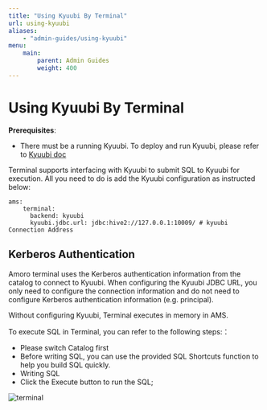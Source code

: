 ```yaml
---
title: "Using Kyuubi By Terminal"
url: using-kyuubi
aliases:
    - "admin-guides/using-kyuubi"
menu:
    main:
        parent: Admin Guides
        weight: 400
---
```

# Using Kyuubi By Terminal
**Prerequisites**:
- There must be a running Kyuubi. To deploy and run Kyuubi, please refer to [Kyuubi doc](https://kyuubi.readthedocs.io/en/master/)


Terminal supports interfacing with Kyuubi to submit SQL to Kyuubi for execution. All you need to do is add the Kyuubi configuration as instructed below:
```shell
ams:
    terminal:
      backend: kyuubi
      kyuubi.jdbc.url: jdbc:hive2://127.0.0.1:10009/ # kyuubi Connection Address
```

## Kerberos Authentication
Amoro terminal uses the Kerberos authentication information from the catalog to connect to Kyuubi. When configuring the Kyuubi JDBC URL, you only need to configure the connection information and do not need to configure Kerberos authentication information (e.g. principal).

Without configuring Kyuubi, Terminal executes in memory in AMS.

To execute SQL in Terminal, you can refer to the following steps:：

- Please switch Catalog first
- Before writing SQL, you can use the provided SQL Shortcuts function to help you build SQL quickly.
- Writing SQL
- Click the Execute button to run the SQL;

![terminal](../images/admin/terminal_introduce.png)
